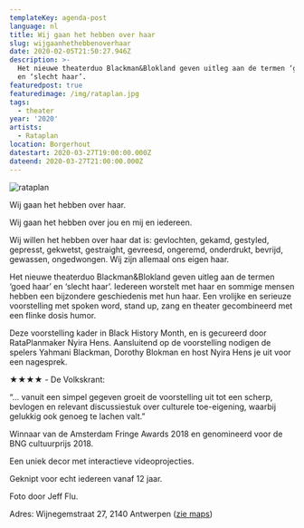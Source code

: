 ```yaml
---
templateKey: agenda-post
language: nl
title: Wij gaan het hebben over haar
slug: wijgaanhethebbenoverhaar
date: 2020-02-05T21:50:27.946Z
description: >-
  Het nieuwe theaterduo Blackman&Blokland geven uitleg aan de termen ‘goed haar’
  en ‘slecht haar’. 
featuredpost: true
featuredimage: /img/rataplan.jpg
tags:
  - theater
year: '2020'
artists:
  - Rataplan
location: Borgerhout
datestart: 2020-03-27T19:00:00.000Z
dateend: 2020-03-27T21:00:00.000Z
---
```

![rataplan](/img/rataplan.jpg "Rataplan")

Wij gaan het hebben over haar.

Wij gaan het hebben over jou en mij en iedereen.

Wij willen het hebben over haar dat is: gevlochten, gekamd, gestyled, gepresst, gekwetst, gestraight, gevreesd, ongeremd, onderdrukt, bevrijd, gewassen, ongedwongen. Wij zijn allemaal ons eigen haar.

Het nieuwe theaterduo Blackman&Blokland geven uitleg aan de termen ‘goed haar’ en ‘slecht haar’. Iedereen worstelt met haar en sommige mensen hebben een bijzondere geschiedenis met hun haar. Een vrolijke en serieuze voorstelling met spoken word, stand up, zang en theater gecombineerd met een flinke dosis humor.

Deze voorstelling kader in Black History Month, en is gecureerd door RataPlanmaker Nyira Hens. Aansluitend op de voorstelling nodigen de spelers Yahmani Blackman, Dorothy Blokman en host Nyira Hens je uit voor een nagesprek.

★★★★ -  De Volkskrant: 

“... vanuit een simpel gegeven groeit de voorstelling uit tot een scherp, bevlogen en relevant discussiestuk over culturele toe-eigening, waarbij gelukkig ook genoeg te lachen valt.”



Winnaar van de Amsterdam Fringe Awards 2018 en genomineerd voor de BNG cultuurprijs 2018.

Een uniek decor met interactieve videoprojecties.

 Geknipt voor echt iedereen vanaf 12 jaar.

Foto door Jeff Flu.

Adres: Wijnegemstraat 27, 2140 Antwerpen ([zie maps](<zie maps>))
